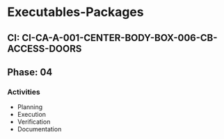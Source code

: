 # Executables-Packages

## CI: CI-CA-A-001-CENTER-BODY-BOX-006-CB-ACCESS-DOORS
## Phase: 04

### Activities
- Planning
- Execution
- Verification
- Documentation
